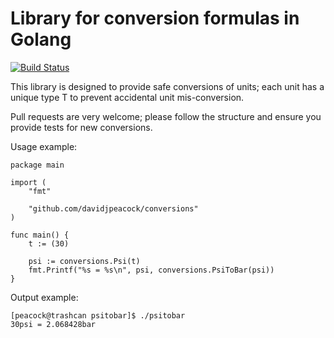 # Library for conversion formulas in Golang

[![Build Status](https://travis-ci.org/davidjpeacock/conversions.svg?branch=master)](https://travis-ci.org/davidjpeacock/conversions)

This library is designed to provide safe conversions of units; each unit has a unique type T to prevent accidental unit mis-conversion.

Pull requests are very welcome; please follow the structure and ensure you provide tests for new conversions.

Usage example:

```
package main

import (
	"fmt"

	"github.com/davidjpeacock/conversions"
)

func main() {
	t := (30)

	psi := conversions.Psi(t)
	fmt.Printf("%s = %s\n", psi, conversions.PsiToBar(psi))
}
```

Output example:

```
[peacock@trashcan psitobar]$ ./psitobar
30psi = 2.068428bar
```
